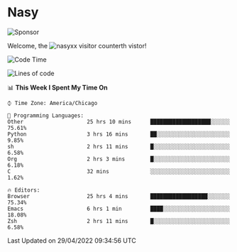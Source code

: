 # Nasy

<!--
<p align="center">
<img height="200" src="https://github-readme-stats.vercel.app/api?username=nasyxx&count_private=true&show_icons=true&theme=dracula&include_all_commits=true"/>
<img height="200" src="https://github-readme-stats.vercel.app/api/top-langs/?username=nasyxx&theme=dracula&hide=html,jupyter+notebook&count_private=true&show_icons=true"/>
</p>

  
----------------
-->

![Sponsor](https://img.shields.io/static/v1.svg?label=Sponsor&message=%E2%9D%A4&logo=GitHub&style=flat&color=pink)
 
Welcome, the ![nasyxx visitor counter](https://count.getloli.com/get/@nasyxx?theme=rule34)th vistor!
 
<!--START_SECTION:waka-->
![Code Time](http://img.shields.io/badge/Code%20Time-2%2C296%20hrs%209%20mins-blue)

![Lines of code](https://img.shields.io/badge/From%20Hello%20World%20I%27ve%20Written-5%20Million%20lines%20of%20code-blue)

📊 **This Week I Spent My Time On** 

```text
⌚︎ Time Zone: America/Chicago

💬 Programming Languages: 
Other                    25 hrs 10 mins      ███████████████████░░░░░░   75.61% 
Python                   3 hrs 16 mins       ██░░░░░░░░░░░░░░░░░░░░░░░   9.85% 
sh                       2 hrs 11 mins       █░░░░░░░░░░░░░░░░░░░░░░░░   6.58% 
Org                      2 hrs 3 mins        █░░░░░░░░░░░░░░░░░░░░░░░░   6.18% 
C                        32 mins             ░░░░░░░░░░░░░░░░░░░░░░░░░   1.62%

🔥 Editors: 
Browser                  25 hrs 4 mins       ██████████████████░░░░░░░   75.34% 
Emacs                    6 hrs 1 min         ████░░░░░░░░░░░░░░░░░░░░░   18.08% 
Zsh                      2 hrs 11 mins       █░░░░░░░░░░░░░░░░░░░░░░░░   6.58%

```


 Last Updated on 29/04/2022 09:34:56 UTC
<!--END_SECTION:waka-->

<!-- ![visitors](https://visitor-badge.laobi.icu/badge?page_id=nasyxx.nasyxx) -->
